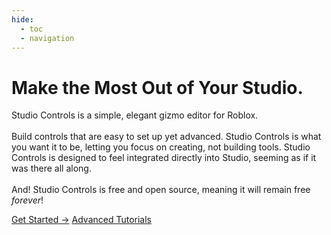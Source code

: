 ```yaml
---
hide:
  - toc
  - navigation
---
```


<div class="landing-page-container">
  <h1 class="landing-header">Make the Most Out of Your Studio.</h1>
  <p class="landing-paragraph">Studio Controls is a simple, elegant gizmo editor for Roblox. <br> <br>
    Build controls that are easy to set up yet advanced. Studio Controls is what you want it to be,
    letting you focus on creating, not building tools. Studio Controls is designed to feel integrated directly into Studio, seeming as if it was there all along.
    <br> <br>
    And! Studio Controls is free and open source, meaning it will remain free <em>forever</em>! 
  </p>
  <div>
    <a href="Fundamentals/get-started/" class="md-button md-button--primary">Get Started &#8594;</a>
    <a href="Advanced/syncing-controllers-across-places.md/" class="md-button">Advanced Tutorials</a>
  </div>
</div>